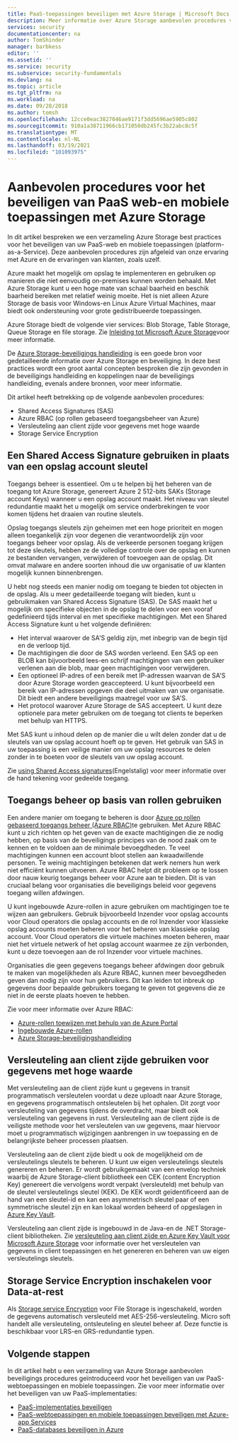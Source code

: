 ```yaml
---
title: PaaS-toepassingen beveiligen met Azure Storage | Microsoft Docs
description: Meer informatie over Azure Storage aanbevolen procedures voor beveiliging bij het beveiligen van uw PaaS-web-en mobiele toepassingen.
services: security
documentationcenter: na
author: TomShinder
manager: barbkess
editor: ''
ms.assetid: ''
ms.service: security
ms.subservice: security-fundamentals
ms.devlang: na
ms.topic: article
ms.tgt_pltfrm: na
ms.workload: na
ms.date: 09/28/2018
ms.author: tomsh
ms.openlocfilehash: 12cce0eac3827046ae9171f3dd5696ae5905c802
ms.sourcegitcommit: 910a1a38711966cb171050db245fc3b22abc8c5f
ms.translationtype: MT
ms.contentlocale: nl-NL
ms.lasthandoff: 03/19/2021
ms.locfileid: "101093975"
---
```

# <a name="best-practices-for-securing-paas-web-and-mobile-applications-using-azure-storage"></a>Aanbevolen procedures voor het beveiligen van PaaS web-en mobiele toepassingen met Azure Storage
In dit artikel bespreken we een verzameling Azure Storage best practices voor het beveiligen van uw PaaS-web en mobiele toepassingen (platform-as-a-Service). Deze aanbevolen procedures zijn afgeleid van onze ervaring met Azure en de ervaringen van klanten, zoals uzelf.

Azure maakt het mogelijk om opslag te implementeren en gebruiken op manieren die niet eenvoudig on-premises kunnen worden behaald. Met Azure Storage kunt u een hoge mate van schaal baarheid en beschik baarheid bereiken met relatief weinig moeite. Het is niet alleen Azure Storage de basis voor Windows-en Linux Azure Virtual Machines, maar biedt ook ondersteuning voor grote gedistribueerde toepassingen.

Azure Storage biedt de volgende vier services: Blob Storage, Table Storage, Queue Storage en file storage. Zie [Inleiding tot Microsoft Azure Storage](../../storage/common/storage-introduction.md)voor meer informatie.

De [Azure Storage-beveiligings handleiding](../../storage/blobs/security-recommendations.md) is een goede bron voor gedetailleerde informatie over Azure Storage en beveiliging. In deze best practices wordt een groot aantal concepten besproken die zijn gevonden in de beveiligings handleiding en koppelingen naar de beveiligings handleiding, evenals andere bronnen, voor meer informatie.

Dit artikel heeft betrekking op de volgende aanbevolen procedures:

- Shared Access Signatures (SAS)
- Azure RBAC (op rollen gebaseerd toegangsbeheer van Azure)
- Versleuteling aan client zijde voor gegevens met hoge waarde
- Storage Service Encryption


## <a name="use-a-shared-access-signature-instead-of-a-storage-account-key"></a>Een Shared Access Signature gebruiken in plaats van een opslag account sleutel
Toegangs beheer is essentieel. Om u te helpen bij het beheren van de toegang tot Azure Storage, genereert Azure 2 512-bits SAKs (Storage account Keys) wanneer u een opslag account maakt. Het niveau van sleutel redundantie maakt het u mogelijk om service onderbrekingen te voor komen tijdens het draaien van routine sleutels. 

Opslag toegangs sleutels zijn geheimen met een hoge prioriteit en mogen alleen toegankelijk zijn voor degenen die verantwoordelijk zijn voor toegangs beheer voor opslag. Als de verkeerde personen toegang krijgen tot deze sleutels, hebben ze de volledige controle over de opslag en kunnen ze bestanden vervangen, verwijderen of toevoegen aan de opslag. Dit omvat malware en andere soorten inhoud die uw organisatie of uw klanten mogelijk kunnen binnenbrengen.

U hebt nog steeds een manier nodig om toegang te bieden tot objecten in de opslag. Als u meer gedetailleerde toegang wilt bieden, kunt u gebruikmaken van Shared Access Signature (SAS). De SAS maakt het u mogelijk om specifieke objecten in de opslag te delen voor een vooraf gedefinieerd tijds interval en met specifieke machtigingen. Met een Shared Access Signature kunt u het volgende definiëren:

- Het interval waarover de SA'S geldig zijn, met inbegrip van de begin tijd en de verloop tijd.
- De machtigingen die door de SAS worden verleend. Een SAS op een BLOB kan bijvoorbeeld lees-en schrijf machtigingen van een gebruiker verlenen aan die blob, maar geen machtigingen voor verwijderen.
- Een optioneel IP-adres of een bereik met IP-adressen waarvan de SA'S door Azure Storage worden geaccepteerd. U kunt bijvoorbeeld een bereik van IP-adressen opgeven die deel uitmaken van uw organisatie. Dit biedt een andere beveiligings maatregel voor uw SA'S.
- Het protocol waarover Azure Storage de SAS accepteert. U kunt deze optionele para meter gebruiken om de toegang tot clients te beperken met behulp van HTTPS.

Met SAS kunt u inhoud delen op de manier die u wilt delen zonder dat u de sleutels van uw opslag account hoeft op te geven. Het gebruik van SAS in uw toepassing is een veilige manier om uw opslag resources te delen zonder in te boeten voor de sleutels van uw opslag account.

Zie [using Shared Access signatures](../../storage/common/storage-sas-overview.md)(Engelstalig) voor meer informatie over de hand tekening voor gedeelde toegang. 

## <a name="use-azure-role-based-access-control"></a>Toegangs beheer op basis van rollen gebruiken
Een andere manier om toegang te beheren is door [Azure op rollen gebaseerd toegangs beheer (Azure RBAC)](../../role-based-access-control/overview.md)te gebruiken. Met Azure RBAC kunt u zich richten op het geven van de exacte machtigingen die ze nodig hebben, op basis van de beveiligings principes van de nood zaak om te kennen en te voldoen aan de minimale bevoegdheden. Te veel machtigingen kunnen een account bloot stellen aan kwaadwillende personen. Te weinig machtigingen betekenen dat werk nemers hun werk niet efficiënt kunnen uitvoeren. Azure RBAC helpt dit probleem op te lossen door nauw keurig toegangs beheer voor Azure aan te bieden. Dit is van cruciaal belang voor organisaties die beveiligings beleid voor gegevens toegang willen afdwingen.

U kunt ingebouwde Azure-rollen in azure gebruiken om machtigingen toe te wijzen aan gebruikers. Gebruik bijvoorbeeld Inzender voor opslag accounts voor Cloud operators die opslag accounts en de rol Inzender voor klassieke opslag accounts moeten beheren voor het beheren van klassieke opslag account. Voor Cloud operators die virtuele machines moeten beheren, maar niet het virtuele netwerk of het opslag account waarmee ze zijn verbonden, kunt u deze toevoegen aan de rol Inzender voor virtuele machines.

Organisaties die geen gegevens toegangs beheer afdwingen door gebruik te maken van mogelijkheden als Azure RBAC, kunnen meer bevoegdheden geven dan nodig zijn voor hun gebruikers. Dit kan leiden tot inbreuk op gegevens door bepaalde gebruikers toegang te geven tot gegevens die ze niet in de eerste plaats hoeven te hebben.

Zie voor meer informatie over Azure RBAC:

- [Azure-rollen toewijzen met behulp van de Azure Portal](../../role-based-access-control/role-assignments-portal.md)
- [Ingebouwde Azure-rollen](../../role-based-access-control/built-in-roles.md)
- [Azure Storage-beveiligingshandleiding](../../storage/blobs/security-recommendations.md) 

## <a name="use-client-side-encryption-for-high-value-data"></a>Versleuteling aan client zijde gebruiken voor gegevens met hoge waarde
Met versleuteling aan de client zijde kunt u gegevens in transit programmatisch versleutelen voordat u deze uploadt naar Azure Storage, en gegevens programmatisch ontsleutelen bij het ophalen. Dit zorgt voor versleuteling van gegevens tijdens de overdracht, maar biedt ook versleuteling van gegevens in rust. Versleuteling aan de client zijde is de veiligste methode voor het versleutelen van uw gegevens, maar hiervoor moet u programmatisch wijzigingen aanbrengen in uw toepassing en de belangrijkste beheer processen plaatsen.

Versleuteling aan de client zijde biedt u ook de mogelijkheid om de versleutelings sleutels te beheren. U kunt uw eigen versleutelings sleutels genereren en beheren. Er wordt gebruikgemaakt van een envelop techniek waarbij de Azure Storage-client bibliotheek een CEK (content Encryption Key) genereert die vervolgens wordt verpakt (versleuteld) met behulp van de sleutel versleutelings sleutel (KEK). De KEK wordt geïdentificeerd aan de hand van een sleutel-id en kan een asymmetrisch sleutel paar of een symmetrische sleutel zijn en kan lokaal worden beheerd of opgeslagen in [Azure Key Vault](../../key-vault/general/overview.md).

Versleuteling aan client zijde is ingebouwd in de Java-en de .NET Storage-client bibliotheken. Zie [versleuteling aan client zijde en Azure Key Vault voor Microsoft Azure Storage](../../storage/common/storage-client-side-encryption.md) voor informatie over het versleutelen van gegevens in client toepassingen en het genereren en beheren van uw eigen versleutelings sleutels.

## <a name="enable-storage-service-encryption-for-data-at-rest"></a>Storage Service Encryption inschakelen voor Data-at-rest
Als [Storage service Encryption](../../storage/common/storage-service-encryption.md) voor File Storage is ingeschakeld, worden de gegevens automatisch versleuteld met AES-256-versleuteling. Micro soft handelt alle versleuteling, ontsleuteling en sleutel beheer af. Deze functie is beschikbaar voor LRS-en GRS-redundantie typen.

## <a name="next-steps"></a>Volgende stappen

In dit artikel hebt u een verzameling van Azure Storage aanbevolen beveiligings procedures geïntroduceerd voor het beveiligen van uw PaaS-webtoepassingen en mobiele toepassingen. Zie voor meer informatie over het beveiligen van uw PaaS-implementaties:

- [PaaS-implementaties beveiligen](paas-deployments.md)
- [PaaS-webtoepassingen en mobiele toepassingen beveiligen met Azure-app Services](paas-applications-using-app-services.md)
- [PaaS-databases beveiligen in Azure](paas-applications-using-sql.md)